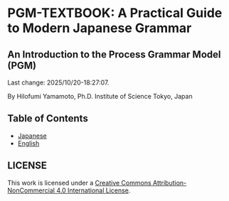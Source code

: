 # PGM-TEXTBOOK: A Practical Guide to Modern Japanese Grammar

## An Introduction to the Process Grammar Model (PGM)

Last change: 2025/10/20-18:27:07.

By Hilofumi Yamamoto, Ph.D. Institute of Science Tokyo, Japan

## Table of Contents

- [Japanese](pgm-toc-ja.md)
- [English](pgm-toc-en.md)

## LICENSE

This work is licensed under a
[Creative Commons Attribution-NonCommercial 4.0 International License](http://creativecommons.org/licenses/by-nc/4.0/).
